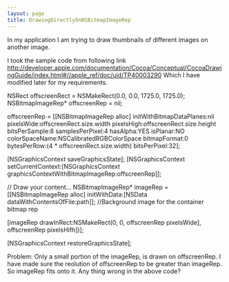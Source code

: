 ```yaml
---
layout: page
title: DrawingDirectlyOnNSBitmapImageRep
---
```




In my application I am trying to draw thumbnails of different images on another image.

I took the sample code from following link
http://developer.apple.com/documentation/Cocoa/Conceptual/CocoaDrawingGuide/index.html#//apple_ref/doc/uid/TP40003290
Which I have modified later for my requirements.

    
NSRect offscreenRect = NSMakeRect(0.0, 0.0, 1725.0, 1725.0);
NSBitmapImageRep* offscreenRep = nil;

offscreenRep = [[NSBitmapImageRep alloc] initWithBitmapDataPlanes:nil
                        pixelsWide:offscreenRect.size.width
                        pixelsHigh:offscreenRect.size.height
                        bitsPerSample:8
                        samplesPerPixel:4
                        hasAlpha:YES
                        isPlanar:NO
                        colorSpaceName:NSCalibratedRGBColorSpace
                        bitmapFormat:0
                        bytesPerRow:(4 * offscreenRect.size.width)
                        bitsPerPixel:32];

[NSGraphicsContext saveGraphicsState];
[NSGraphicsContext setCurrentContext:[NSGraphicsContext graphicsContextWithBitmapImageRep:offscreenRep]];

// Draw your content...
NSBitmapImageRep* imageRep = [[NSBitmapImageRep alloc] initWithData:[NSData dataWithContentsOfFile:path]]; //Background image for the container bitmap rep

[imageRep drawInRect:NSMakeRect(0, 0, offscreenRep pixelsWide], offscreenRep pixelsHifh])];


[NSGraphicsContext restoreGraphicsState];


Problem: Only a small portion of the imageRep, is drawn on offscreenRep.
I have made sure the reolution of offscreenRep to be greater than imageRep. So
imageRep fits onto it.
Any thing wrong in the above code?


